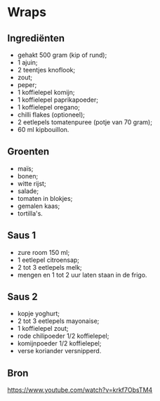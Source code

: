 # Wraps

## Ingrediënten

* gehakt 500 gram (kip of rund);
* 1 ajuin;
* 2 teentjes knoflook;
* zout;
* peper;
* 1 koffielepel komijn;
* 1 koffielepel paprikapoeder;
* 1 koffielepel oregano;
* chilli flakes (optioneel);
* 2 eetlepels tomatenpuree (potje van 70 gram);
* 60 ml kipbouillon.

## Groenten

* maïs;
* bonen;
* witte rijst;
* salade;
* tomaten in blokjes;
* gemalen kaas;
* tortilla's.

## Saus 1

* zure room 150 ml;
* 1 eetlepel citroensap;
* 2 tot 3 eetlepels melk;
* mengen en 1 tot 2 uur laten staan in de frigo.

## Saus 2

* kopje yoghurt;
* 2 tot 3 eetlepels mayonaise;
* 1 koffielepel zout;
* rode chilipoeder 1/2 koffielepel;
* komijnpoeder 1/2 koffielepel;
* verse koriander versnipperd.

## Bron

https://www.youtube.com/watch?v=krkf7ObsTM4